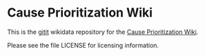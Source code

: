 # Cause Prioritization Wiki

This is the [gitit] wikidata repository for the [Cause Prioritization
Wiki].

Please see the file LICENSE for licensing information.

[gitit]: http://gitit.johnmacfarlane.net/
[Cause Prioritization Wiki]: http://causeprioritization.org
